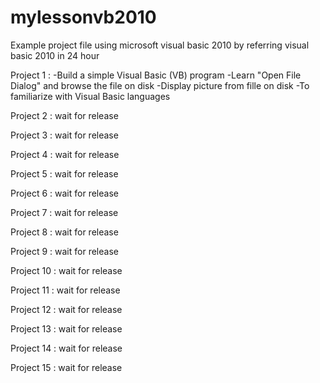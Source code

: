 # mylessonvb2010

Example project file using microsoft visual basic 2010 by referring visual basic 2010 in 24 hour

Project 1 :
-Build a simple Visual Basic (VB) program
-Learn "Open File Dialog" and browse the file on disk
-Display picture from fille on disk
-To familiarize with Visual Basic languages

Project 2 :
wait for release


Project 3 :
wait for release


Project 4 :
wait for release


Project 5 :
wait for release


Project 6 :
wait for release


Project 7 :
wait for release


Project 8 :
wait for release


Project 9 :
wait for release


Project 10 :
wait for release


Project 11 :
wait for release


Project 12 :
wait for release


Project 13 :
wait for release


Project 14 :
wait for release


Project 15 :
wait for release

